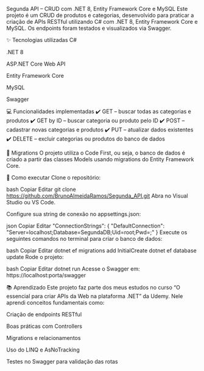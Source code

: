 Segunda API – CRUD com .NET 8, Entity Framework Core e MySQL
Este projeto é um CRUD de produtos e categorias, desenvolvido para praticar a criação de APIs RESTful utilizando C# com .NET 8, Entity Framework Core e MySQL. Os endpoints foram testados e visualizados via Swagger.

✨ Tecnologias utilizadas
C#

.NET 8

ASP.NET Core Web API

Entity Framework Core

MySQL

Swagger

💻 Funcionalidades implementadas
✔️ GET – buscar todas as categorias e produtos
✔️ GET by ID – buscar categoria ou produto pelo ID
✔️ POST – cadastrar novas categorias e produtos
✔️ PUT – atualizar dados existentes
✔️ DELETE – excluir categorias ou produtos do banco de dados

📁 Migrations
O projeto utiliza o Code First, ou seja, o banco de dados é criado a partir das classes Models usando migrations do Entity Framework Core.

🚀 Como executar
Clone o repositório:

bash
Copiar
Editar
git clone https://github.com/BrunoAlmeidaRamos/Segunda_API.git
Abra no Visual Studio ou VS Code.

Configure sua string de conexão no appsettings.json:

json
Copiar
Editar
"ConnectionStrings": {
  "DefaultConnection": "Server=localhost;Database=SegundaDB;Uid=root;Pwd=;"
}
Execute os seguintes comandos no terminal para criar o banco de dados:

bash
Copiar
Editar
dotnet ef migrations add InitialCreate
dotnet ef database update
Rode o projeto:

bash
Copiar
Editar
dotnet run
Acesse o Swagger em: https://localhost:porta/swagger

📚 Aprendizado
Este projeto faz parte dos meus estudos no curso “O essencial para criar APIs da Web na plataforma .NET” da Udemy. Nele aprendi conceitos fundamentais como:

Criação de endpoints RESTful

Boas práticas com Controllers

Migrations e relacionamentos

Uso do LINQ e AsNoTracking

Testes no Swagger para validação das rotas
